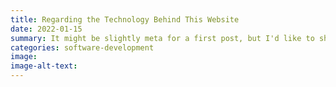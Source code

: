 ```yaml
---
title: Regarding the Technology Behind This Website
date: 2022-01-15
summary: It might be slightly meta for a first post, but I'd like to share some remarks about how I built this website.
categories: software-development
image: 
image-alt-text: 
---
```


